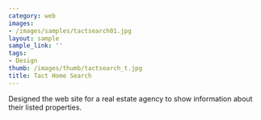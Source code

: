 ```yaml
---
category: web
images:
- /images/samples/tactsearch01.jpg
layout: sample
sample_link: ''
tags:
- Design
thumb: /images/thumb/tactsearch_t.jpg
title: Tact Home Search
---
```

Designed the web site for a real estate agency to show information about their listed properties.
